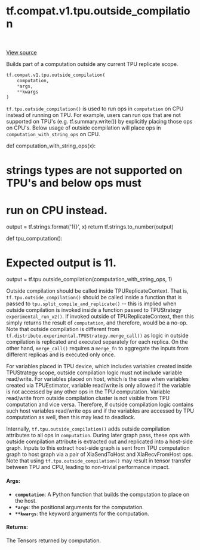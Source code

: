 <div itemscope itemtype="http://developers.google.com/ReferenceObject">
<meta itemprop="name" content="tf.compat.v1.tpu.outside_compilation" />
<meta itemprop="path" content="Stable" />
</div>

# tf.compat.v1.tpu.outside_compilation

<!-- Insert buttons and diff -->

<table class="tfo-notebook-buttons tfo-api" align="left">
</table>

<a target="_blank" href="/code/stable/tensorflow/python/tpu/tpu.py">View source</a>



Builds part of a computation outside any current TPU replicate scope.

``` python
tf.compat.v1.tpu.outside_compilation(
    computation,
    *args,
    **kwargs
)
```



<!-- Placeholder for "Used in" -->

`tf.tpu.outside_compilation()` is used to run ops in `computation` on CPU
instead of running on TPU. For example, users can run ops that are not
supported on TPU's (e.g. tf.summary.write()) by explicitly placing those
ops on CPU's. Below usage of outside compilation will place ops in
`computation_with_string_ops` on CPU.

def computation_with_string_ops(x):
  # strings types are not supported on TPU's and below ops must
  # run on CPU instead.
  output = tf.strings.format('1{}', x)
  return tf.strings.to_number(output)

def tpu_computation():
  # Expected output is 11.
  output = tf.tpu.outside_compilation(computation_with_string_ops, 1)

Outside compilation should be called inside TPUReplicateContext. That is,
`tf.tpu.outside_compilation()` should be called inside a function that is
passed to `tpu.split_compile_and_replicate()` -- this is implied when
outside compilation is invoked inside a function passed to TPUStrategy
`experimental_run_v2()`. If invoked outside of TPUReplicateContext,
then this simply returns the result of `computation`, and therefore,
would be a no-op. Note that outside compilation is different from
`tf.distribute.experimental.TPUStrategy.merge_call()` as logic in
outside compilation is replicated and executed separately for each
replica. On the other hand, `merge_call()` requires a `merge_fn`
to aggregate the inputs from different replicas and is executed only
once.

For variables placed in TPU device, which includes variables created inside
TPUStrategy scope, outside compilation logic must not include variable
read/write. For variables placed on host, which is the case when variables
created via TPUEstimator, variable read/write is only allowed if the variable
is not accessed by any other ops in the TPU computation. Variable read/write
from outside compilation cluster is not visible from TPU computation and
vice versa. Therefore, if outside compilation logic contains such host
variables read/write ops and if the variables are accessed by TPU
computation as well, then this may lead to deadlock.

Internally, `tf.tpu.outside_compilation()` adds outside compilation
attributes to all ops in `computation`. During later graph pass, these
ops with outside compilation attribute is extracted out and replicated
into a host-side graph. Inputs to this extract host-side graph is sent
from TPU computation graph to host graph via a pair of XlaSendToHost and
XlaRecvFromHost ops. Note that using `tf.tpu.outside_compilation()`
may result in tensor transfer between TPU and CPU, leading to non-trivial
performance impact.

#### Args:


* <b>`computation`</b>: A Python function that builds the computation to
  place on the host.
* <b>`*args`</b>: the positional arguments for the computation.
* <b>`**kwargs`</b>: the keyword arguments for the computation.


#### Returns:

The Tensors returned by computation.


